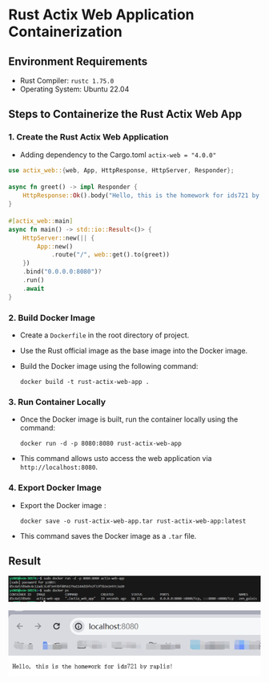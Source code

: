 # Rust Actix Web Application Containerization

## Environment Requirements

- Rust Compiler: `rustc 1.75.0`
- Operating System: Ubuntu 22.04

## Steps to Containerize the Rust Actix Web App

### 1. Create the Rust Actix Web Application

* Adding dependency to the Cargo.toml  ```actix-web = "4.0.0"```

```rust
use actix_web::{web, App, HttpResponse, HttpServer, Responder};

async fn greet() -> impl Responder {
    HttpResponse::Ok().body("Hello, this is the homework for ids721 by raplis!")
}

#[actix_web::main]
async fn main() -> std::io::Result<()> {
    HttpServer::new(|| {
        App::new()
            .route("/", web::get().to(greet))
    })
    .bind("0.0.0.0:8080")?
    .run()
    .await
}

```



### 2. Build Docker Image

- Create a `Dockerfile` in the root directory of project.
- Use the Rust official image as the base image into the Docker image.
- Build the Docker image using the following command:

  ```shell
  docker build -t rust-actix-web-app .
  ```

### 3. Run Container Locally

- Once the Docker image is built, run the container locally using the command:

  ```shell
  docker run -d -p 8080:8080 rust-actix-web-app
  ```

- This command allows usto access the web application via `http://localhost:8080`.

### 4. Export Docker Image

- Export the Docker image :

  ```shell
  docker save -o rust-actix-web-app.tar rust-actix-web-app:latest
  ```

- This command saves the Docker image as a `.tar` file.

## Result

![](container.png)



![result](screenshot.png)

